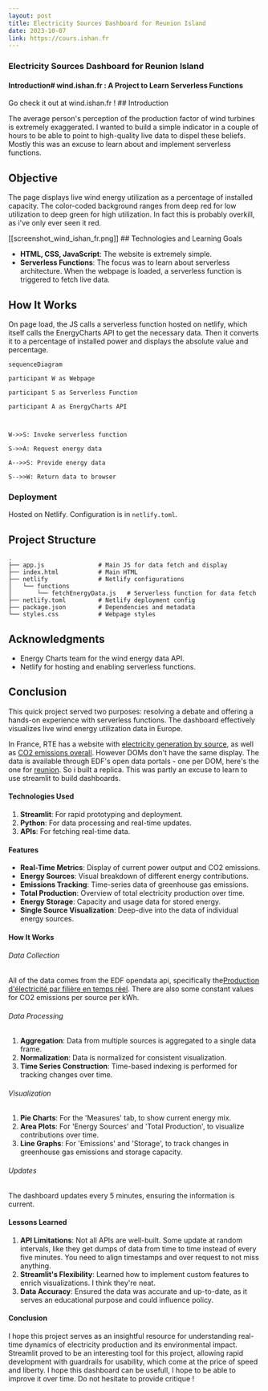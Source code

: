 ```yaml
---
layout: post
title: Electricity Sources Dashboard for Reunion Island
date: 2023-10-07
link: https://cours.ishan.fr
---
```


### Electricity Sources Dashboard for Reunion Island

#### Introduction# wind.ishan.fr : A Project to Learn Serverless Functions

Go check it out at wind.ishan.fr !
\## Introduction

The average person's perception of the production factor of wind turbines is extremely exaggerated. I wanted to build a simple indicator in a couple of hours to be able to point to high-quality live data to dispel these beliefs. Mostly this was an excuse to learn about and implement serverless functions.

## Objective

The page displays live wind energy utilization as a percentage of installed capacity. The color-coded background ranges from deep red for low utilization to deep green for high utilization. In fact this is probably overkill, as i've only ever seen it red.

\[\[screenshot_wind_ishan_fr.png\]\]
\## Technologies and Learning Goals

- **HTML, CSS, JavaScript**: The website is extremely simple.
- **Serverless Functions**: The focus was to learn about serverless architecture. When the webpage is loaded, a serverless function is triggered to fetch live data.

## How It Works

On page load, the JS calls a serverless function hosted on netlify, which itself calls the EnergyCharts API to get the necessary data. Then it converts it to a percentage of installed power and displays the absolute value and percentage.

```mermaid
sequenceDiagram

participant W as Webpage

participant S as Serverless Function

participant A as EnergyCharts API



W->>S: Invoke serverless function

S->>A: Request energy data

A-->>S: Provide energy data

S-->>W: Return data to browser
```

### Deployment

Hosted on Netlify. Configuration is in `netlify.toml`.

## Project Structure

```plaintext
.
├── app.js               # Main JS for data fetch and display
├── index.html           # Main HTML
├── netlify              # Netlify configurations
│   └── functions
│       └── fetchEnergyData.js   # Serverless function for data fetch
├── netlify.toml         # Netlify deployment config
├── package.json         # Dependencies and metadata
└── styles.css           # Webpage styles
```

## Acknowledgments

- Energy Charts team for the wind energy data API.
- Netlify for hosting and enabling serverless functions.

## Conclusion

This quick project served two purposes: resolving a debate and offering a hands-on experience with serverless functions. The dashboard effectively visualizes live wind energy utilization data in Europe.

In France, RTE has a website with [electricity generation by source](https://www.rte-france.com/en/eco2mix/power-generation-energy-source), as well as [CO2 emissions overall](https://www.rte-france.com/en/eco2mix/co2-emissions). However DOMs don't have the same display. The data is available through EDF's open data portals - one per DOM, here's the one for [reunion](https://opendata-reunion.edf.fr/explore/?sort=modified). So i built a replica. This was partly an excuse to learn to use streamlit to build dashboards.

#### Technologies Used

1. **Streamlit**: For rapid prototyping and deployment.
2. **Python**: For data processing and real-time updates.
3. **APIs**: For fetching real-time data.

#### Features

- **Real-Time Metrics**: Display of current power output and CO2 emissions.
- **Energy Sources**: Visual breakdown of different energy contributions.
- **Emissions Tracking**: Time-series data of greenhouse gas emissions.
- **Total Production**: Overview of total electricity production over time.
- **Energy Storage**: Capacity and usage data for stored energy.
- **Single Source Visualization**: Deep-dive into the data of individual energy sources.

#### How It Works

###### Data Collection

All of the data comes from the EDF opendata api, specifically the[Production d'électricité par filière en temps réel](https://opendata-reunion.edf.fr/explore/dataset/prod-electricite-temps-reel/information/). There are also some constant values for CO2 emissions per source per kWh.

###### Data Processing

1. **Aggregation**: Data from multiple sources is aggregated to a single data frame.
2. **Normalization**: Data is normalized for consistent visualization.
3. **Time Series Construction**: Time-based indexing is performed for tracking changes over time.

###### Visualization

1. **Pie Charts**: For the 'Measures' tab, to show current energy mix.
2. **Area Plots**: For 'Energy Sources' and 'Total Production', to visualize contributions over time.
3. **Line Graphs**: For 'Emissions' and 'Storage', to track changes in greenhouse gas emissions and storage capacity.

###### Updates

The dashboard updates every 5 minutes, ensuring the information is current.

#### Lessons Learned

1. **API Limitations**: Not all APIs are well-built. Some update at random intervals, like they get dumps of data from time to time instead of every five minutes. You need to align timestamps and over request to not miss anything.
2. **Streamlit's Flexibility**: Learned how to implement custom features to enrich visualizations. I think they're neat.
3. **Data Accuracy**: Ensured the data was accurate and up-to-date, as it serves an educational purpose and could influence policy.

#### Conclusion

I hope this project serves as an insightful resource for understanding real-time dynamics of electricity production and its environmental impact. Streamlit proved to be an interesting tool for this project, allowing rapid development with guardrails for usability, which come at the price of speed and liberty.
I hope this dashboard can be usefull, I hope to be able to improve it over time. Do not hesitate to provide critique !
